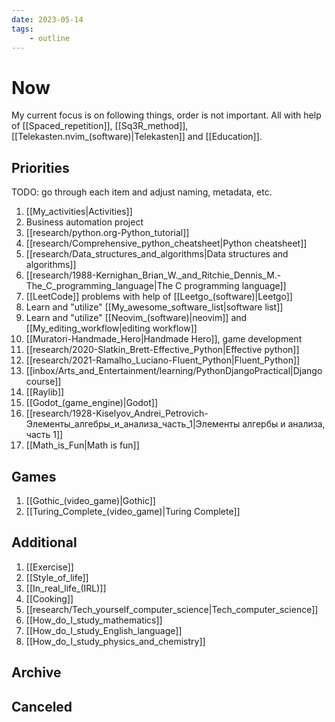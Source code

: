 ```yaml
---
date: 2023-05-14
tags:
    - outline
---
```


# Now

My current focus is on following things, order is not important. All with help
of [[Spaced_repetition]], [[Sq3R_method]],
[[Telekasten.nvim_(software)|Telekasten]] and [[Education]].


## Priorities

TODO: go through each item and adjust naming, metadata, etc.

1. [[My_activities|Activities]]
2. Business automation project
3. [[research/python.org-Python_tutorial]]
4. [[research/Comprehensive_python_cheatsheet|Python cheatsheet]]
5. [[research/Data_structures_and_algorithms|Data structures and algorithms]]
6. [[research/1988-Kernighan_Brian_W._and_Ritchie_Dennis_M.-The_C_programming_language|The C programming language]]
7. [[LeetCode]] problems with help of [[Leetgo_(software)|Leetgo]]
8. Learn and "utilize" [[My_awesome_software_list|software list]]
9. Learn and "utilize" [[Neovim_(software)|neovim]] and [[My_editing_workflow|editing workflow]]
10. [[Muratori-Handmade_Hero|Handmade Hero]], game development
11. [[research/2020-Slatkin_Brett-Effective_Python|Effective python]]
12. [[research/2021-Ramalho_Luciano-Fluent_Python|Fluent_Python]]
13. [[inbox/Arts_and_Entertainment/learning/PythonDjangoPractical|Django course]]
14. [[Raylib]]
15. [[Godot_(game_engine)|Godot]]
16. [[research/1928-Kiselyov_Andrei_Petrovich-Элементы_алгебры_и_анализа_часть_1|Элементы алгербы и анализа, часть 1]]
17. [[Math_is_Fun|Math is fun]]

## Games

1. [[Gothic_(video_game)|Gothic]]
2. [[Turing_Complete_(video_game)|Turing Complete]]

## Additional

1. [[Exercise]]
2. [[Style_of_life]]
3. [[In_real_life_(IRL)]]
4. [[Cooking]]
5. [[research/Tech_yourself_computer_science|Tech_computer_science]]
6. [[How_do_I_study_mathematics]]
7. [[How_do_I_study_English_language]]
8. [[How_do_I_study_physics_and_chemistry]]

## Archive

## Canceled
